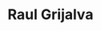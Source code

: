 ---
layout: default
tag: az
title: Raul Grijalva
image: https://upload.wikimedia.org/wikipedia/commons/5/53/Ra%C3%BAl_Grijalva.jpg
district: 3
party: Democrat
seat: House
website: http://www.standwithraul.com/
donate: https://secure.actblue.com/contribute/page/sdraulgrijalva
---